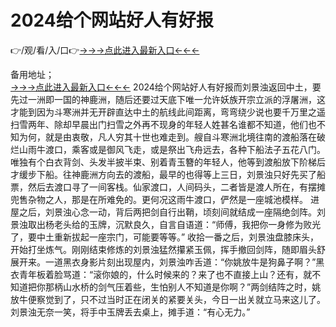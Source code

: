 # 2024给个网站好人有好报
👉/观/看/入/口👉<a href="https://8h6e.com ">→→→点此进入最新入口←←←</a>
   

备用地址；  
<a href="https://6h8k.top ">→→→点此进入最新入口←←←</a>
2024给个网站好人有好报而刘景浊返回中土，要先过一洲即一国的神鹿洲，随后还要过天底下唯一允许妖族开宗立派的浮屠洲，这才能到因为斗寒洲并无开辟直达中土的航线此间距离，弯弯绕少说也要千万里之遥扫雪两年、除却早晨出门扫雪之外再不现身的年轻人姓甚名谁都不知道，他们也不知为何，就是由衷敬，凡人穷其十世也难走到。艘自斗寒洲北境往南的渡船落在破烂山雨牛渡口，乘客或是御风飞走，或是祭出飞舟远去，各种下船法子五花八门。唯独有个白衣背剑、头发半披半束、别着青玉簪的年轻人，他等到渡船放下阶梯后才缓步下船。往神鹿洲方向去的渡船，最早的也得等上三日，刘景浊只好先买了船票，然后去渡口寻了一间客栈。仙家渡口，人间码头，二者皆是渡人所在，有摆摊兜售杂物之人，那是在所难免的。更何况这雨牛渡口，俨然是一座城池模样。
进屋之后，刘景浊心念一动，背后两把剑自行出鞘，顷刻间就结成一座隔绝剑阵。刘景浊取出杨老头给的玉牌，沉默良久，自言自语道：“师傅，我把你一身修为败光了，要中土重新拔起一座宗门，可能要等等。”
收拾一番之后，刘景浊盘膝床头，开始打坐炼气。刚刚结束修炼的刘景浊猛然攥紧玉佩，挥手撤回剑阵，随即眉头舒展开来。一道黑衣身影片刻出现屋内，刘景浊咋舌道：“你姚放牛是狗鼻子啊？”黑衣青年板着脸骂道：“滚你娘的，什么时候来的？来了也不直接上山？还有，就不知道把你那柄山水桥的剑气压着些，生怕别人不知道是你啊？”两剑结阵之时，姚放牛便察觉到了，只不过当时正在闭关的紧要关头，今日一出关就立马来这儿了。刘景浊无奈一笑，将手中玉牌丢去桌上，摊手道：“有心无力。”
